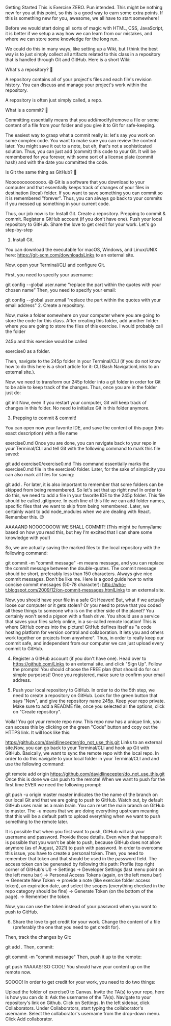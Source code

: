 Getting Started
This is Exercise ZERO. Pun intended. This might be nothing new for you at this point, so this is a good way to earn some extra points. If this is something new for you, awesome, we all have to start somewhere!

 

Before we would start doing all sorts of magic with HTML, CSS, JavaScript, it is better if we setup a way how we can learn from our mistakes, and where we can store some knowledge for the long run. 

We could do this in many ways, like setting up a Wiki, but I think the best way is to just simply collect all artifacts related to this class in a repository that is handled through Git and GitHub. Here is a short Wiki:

What's a repository? 🧐

A repository contains all of your project's files and each file's revision history. You can discuss and manage your project's work within the repository.

A repository is often just simply called, a repo.

What is a commit? 🧐

Committing essentially means that you add/modify/remove a file or some content of a file from your folder and you give it to Git for safe-keeping. 

The easiest way to grasp what a commit really is: let's say you work on some complex code. You want to make sure you can review the content later. You might save it out to a note, but eh, that's not a sophisticated solution. Thus, you can just add (commit) this code to your Git. It will be remembered for you forever, with some sort of a license plate (commit hash) and with the date you committed the code.

Is Git the same thing as GitHub? 🧐

Noooooooooooooo. 😱 Git is a software that you download to your computer and that essentially keeps track of changes of your files in destination (local) folder. If you want to  save something you can commit so it is remembered "forever". Thus, you can always go back to your commits if you messed up something in your current code.

Thus, our job now is to:
Install Git.
Create a repository. 
Prepping to commit & commit.
Register a GitHub account (if you don't have one).
Push your local repository to GitHub.
Share the love to get credit for your work.
Let's go step-by-step
1. Install Git.

You can download the executable for macOS, Windows, and Linux/UNIX here: https://git-scm.com/downloadsLinks to an external site.

Now, open your Terminal/CLI and configure Git.

First, you need to specify your username:

git config --global user.name “replace the part within the quotes with your chosen name”
Then, you need to specify your email:

git config --global user.email "replace the part within the quotes with your email address"
2. Create a repository.

Now, make a folder somewhere on your computer where you are going to store the code for this class. After creating this folder, add another folder where you are going to store the files of this exercise. I would probably call the folder

245p
and this exercise would be called

 exercise0 
as a folder. 

Then, navigate to the 245p folder in your Terminal/CLI (if you do not know how to do this here is a short article for it: CLI Bash NavigationLinks to an external site.).

Now, we need to transform our 245p folder into a git folder in order for Git to be able to keep track of the changes. Thus, once you are in the folder just do:

git init
Now, even if you restart your computer, Git will keep track of changes in this folder. No need to initialize Git in this folder anymore.

3. Prepping to commit & commit!

You can open now your favorite IDE, and save the content of this page (this exact description) with a file name

exercise0.md 
Once you are done, you can navigate back to your repo in your Terminal/CLI and tell Git with the following command to mark this file saved:

git add exercise0/exercise0.md 
This command essentially marks the exercise0.md file in the exercise0 folder. Later, for the sake of simplicity you can also mark all files for saving:

git add . 
For later, it is also important to remember that some folders can be skipped from being remembered. So let's set that up right now! In order to do this, we need to add a file in your favorite IDE to the 245p folder. This file should be called .gitignore. In each line of this file we can add folder names, specific files that we want to skip from being remembered. Later, we certainly want to add node_modules when we are dealing with React. Remember this. 😉

AAAAAND NOOOOOOOW WE SHALL COMMIT! (This might be funny/lame based on how you read this, but hey I'm excited that I can share some knowledge with you!)

So, we are actually saving the marked files to the local repository with the following command:

git commit -m "commit message"
-m means message, and you can replace the commit message between the double-quotes. The commit message should be short, preferably less than 150 characters. Always give nice commit messages. Don't be like me. Here is a good guide how to write concise commit messages (50-78 character): http://who-t.blogspot.com/2009/12/on-commit-messages.htmlLinks to an external site.

Now, you should have your file in a safe Git Heaven! But, what if we actually loose our computer or it gets stolen? Or you need to prove that you coded all these things to someone who is on the other side of the planet? You certainly won't send a pigeon with a flash drive. You should use a service that saves your files safely online, in a so-called remote location! This is where GitHub comes into the picture! GitHub defines itself as "a code hosting platform for version control and collaboration. It lets you and others work together on projects from anywhere". Thus, in order to really keep our commit safe, and independent from our computer we can just upload every commit to GitHub.

4. Register a GitHub account (if you don't have one).
Head over to https://github.com/Links to an external site. and click "Sign Up". Follow the prompts! You should choose the FREE plan (that should do for our simple purposes)! Once you registered, make sure to confirm your email address.

5. Push your local repository to GitHub.
In order to do the 5th step, we need to create a repository on GitHub. Look for the green button that says "New", and give the repository name 245p. Keep your repo private. Make sure to add a README file, once you selected all the options, click on "Create repository". 

Voila! You got your remote repo now. This repo now has a unique link, you can access this by clicking on the green "Code" button and copy out the HTTPS link. It will look like this:

https://github.com/davidlinecepter/do_not_use_this.git
Links to an external site.Now, you can go back to your Terminal/CLI and hook up Git with GitHub. Basically, we want to sync the remote repo with the local repo. In order to do this navigate to your local folder in your Terminal/CLI and and use the following command:

git remote add origin https://github.com/davidlinecepter/do_not_use_this.git
Once this is done we can push to the remote! When we want to push for the first time EVER we need the following prompt:

git push -u origin master
master indicates the the name of the branch on our local Git and that we are going to push to GitHub. Watch out, by default GitHub uses main as a main brain. You can reset the main branch on GitHub to master. The -u means that we are doing everything upstream meaning that this will be a default path to upload everything when we want to push something to the remote later. 

It is possible that when you first want to push, GitHub will ask your username and password. Provide those details. Even when that happens it is possible that you won't be able to push, because GitHub does not allow anymore (as of August, 2021) to push with password. In order to overcome this issue, you have to create a personal token. Then, you need to remember that token and that should be used in the password field. The access token can be generated by following this path: Profile (top right corner of GitHub's UI) → Settings → Developer Settings (last menu point on the left menu bar) → Personal Access Tokens (again, on the left menu bar) → Generate New Token → provide a note (like exercise folder access token), an expiration date, and select the scopes (everything checked in the repo category should be fine) → Generate Token (on the bottom of the page). → Remember the token.

Now, you can use the token instead of your password when you want to push to GitHub.

6. Share the love to get credit for your work.
Change the content of a file (preferably the one that you need to get credit for).

Then, track the changes by Git:

git add .
Then, commit:

git commit -m "commit message"
Then, push it up to the remote:

git push
YAAAAS! SO COOL! You should have your content up on the remote now.

SOOOO! In order to get credit for your work, you need to do two things:

Upload the folder of exercise0 to Canvas.
Invite the TA(s) to your repo, here is how you can do it:
Ask the username of the TA(s).
Navigate to your repository's link on Github.
Click on Settings.
In the left sidebar, click Collaborators.
Under Collaborators, start typing the collaborator's username.
Select the collaborator's username from the drop-down menu.
Click Add collaborator.